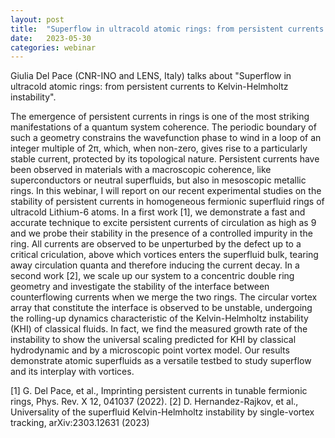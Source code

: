 ```yaml
---
layout: post
title:  "Superflow in ultracold atomic rings: from persistent currents to Kelvin-Helmholtz instability"
date:   2023-05-30
categories: webinar
---
```


Giulia Del Pace (CNR-INO and LENS, Italy) talks about "Superflow in ultracold atomic rings: from persistent currents to Kelvin-Helmholtz instability".

The emergence of persistent currents in rings is one of the most striking manifestations of a quantum system coherence. The periodic boundary of such a geometry constrains the wavefunction phase to wind in a loop of an integer multiple of 2π, which, when non-zero, gives rise to a particularly stable current, protected by its topological nature. Persistent currents have been observed in materials with a macroscopic coherence, like superconductors or neutral superfluids, but also in mesoscopic metallic rings.
In this webinar, I will report on our recent experimental studies on the stability of persistent currents in homogeneous fermionic superfluid rings of ultracold Lithium-6 atoms. In a first work [1], we demonstrate a fast and accurate technique to excite persistent currents of circulation as high as 9 and we probe their stability in the presence of a controlled impurity in the ring. All currents are observed to be unperturbed by the defect up to a critical criculation, above which vortices enters the superfluid bulk, tearing away circulation quanta and therefore inducing the current decay. In a second work [2], we scale up our system to a concentric double ring geometry and investigate the stability of the interface between counterflowing currents when we merge the two rings. The circular vortex array that constitute the interface is observed to be unstable, undergoing the rolling-up dynamics characteristic of the Kelvin-Helmholtz instability (KHI) of classical fluids. In fact, we find the measured growth rate of the instability to show the universal scaling predicted for KHI by classical hydrodynamic and by a microscopic point vortex model. Our results demonstrate atomic superfluids as a versatile testbed to study superflow and its interplay with vortices.

[1] G. Del Pace, et al., Imprinting persistent currents in tunable fermionic rings, Phys. Rev. X 12, 041037 (2022).
[2] D. Hernandez-Rajkov, et al., Universality of the superfluid Kelvin-Helmholtz instability by single-vortex tracking, arXiv:2303.12631 (2023)
